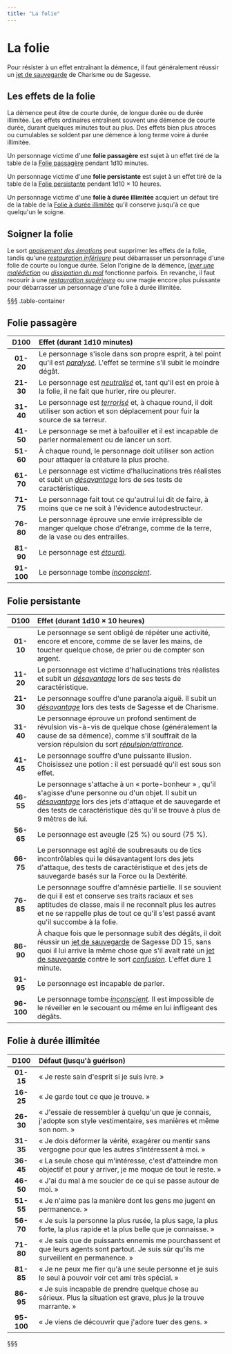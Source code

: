 ```yaml
---
title: "La folie"
---
```

# La folie
Pour résister à un effet entraînant la démence, il faut généralement réussir un [jet de sauvegarde](/utiliser-les-caracteristiques/#jets-de-sauvegarde) de Charisme ou de Sagesse.

## Les effets de la folie
La démence peut être de courte durée, de longue durée ou de durée illimitée. Les effets ordinaires entraînent souvent une démence de courte durée, durant quelques minutes tout au plus. Des effets bien plus atroces ou cumulables se soldent par une démence à long terme voire à durée illimitée.

Un personnage victime d'une **folie passagère** est sujet à un effet tiré de la table de la [Folie passagère](#folie-passagere) pendant 1d10 minutes.

Un personnage victime d'une **folie persistante** est sujet à un effet tiré de la table de la [Folie persistante](#folie-persistante) pendant 1d10 × 10 heures.

Un personnage victime d'une **folie à durée illimitée** acquiert un défaut tiré de la table de la [Folie à durée illimitée](#folie-a-duree-illimitee) qu'il conserve jusqu'à ce que quelqu'un le soigne.

## Soigner la folie
Le sort [_apaisement des émotions_](/grimoire/apaisement-des-emotions) peut supprimer les effets de la folie, tandis qu'une [_restauration inférieure_](/grimoire/restauration-inferieure) peut débarrasser un personnage d'une folie de courte ou longue durée. Selon l'origine de la démence, [_lever une malédiction_](/grimoire/lever-une-malediction) ou [_dissipation du mal_](/grimoire/dissipation-du-mal-et-du-bien) fonctionne parfois. En revanche, il faut recourir à une [_restauration supérieure_](/grimoire/restauration-superieure) ou une magie encore plus puissante pour débarrasser un personnage d'une folie à durée illimitée.

§§§ .table-container
## Folie passagère
| D100 | Effet (durant 1d10 minutes) |
|:-:|:-|
| **01-20** | Le personnage s'isole dans son propre esprit, à tel point qu'il est [_paralysé_](/gerer-la-sante-du-personnage/#paralyse). L'effet se termine s'il subit le moindre dégât. |
| **21-30** | Le personnage est [_neutralisé_](/gerer-la-sante-du-personnage/#neutralise) et, tant qu'il est en proie à la folie, il ne fait que hurler, rire ou pleurer. |
| **31-40** | Le personnage est [_terrorisé_](/gerer-la-sante-du-personnage/#terrorise) et, à chaque round, il doit utiliser son action et son déplacement pour fuir la source de sa terreur. |
| **41-50** | Le personnage se met à bafouiller et il est incapable de parler normalement ou de lancer un sort. |
| **51-60** | À chaque round, le personnage doit utiliser son action pour attaquer la créature la plus proche. |
| **61-70** | Le personnage est victime d'hallucinations très réalistes et subit un [_désavantage_](/utiliser-les-caracteristiques/#avantage-et-desavantage) lors de ses tests de caractéristique. |
| **71-75** | Le personnage fait tout ce qu'autrui lui dit de faire, à moins que ce ne soit à l'évidence autodestructeur. |
| **76-80** | Le personnage éprouve une envie irrépressible de manger quelque chose d'étrange, comme de la terre, de la vase ou des entrailles. |
| **81-90** | Le personnage est [_étourdi_](/gerer-la-sante-du-personnage/#etourdi). |
| **91-100** | Le personnage tombe [_inconscient_](/gerer-la-sante-du-personnage/#inconscient). |

## Folie persistante
| D100 | Effet (durant 1d10 × 10 heures) |
|:-:|:-|
| **01-10** | Le personnage se sent obligé de répéter une activité, encore et encore, comme de se laver les mains, de toucher quelque chose, de prier ou de compter son argent. |
| **11-20** | Le personnage est victime d'hallucinations très réalistes et subit un [_désavantage_](/utiliser-les-caracteristiques/#avantage-et-desavantage) lors de ses tests de caractéristique. |
| **21-30** | Le personnage souffre d'une paranoïa aiguë. Il subit un [_désavantage_](/utiliser-les-caracteristiques/#avantage-et-desavantage) lors des tests de Sagesse et de Charisme. |
| **31-40** | Le personnage éprouve un profond sentiment de révulsion vis-à-vis de quelque chose (généralement la cause de sa démence), comme s'il souffrait de la version répulsion du sort [_répulsion/attirance_](/grimoire/repulsion-attirance). |
| **41-45** | Le personnage souffre d'une puissante illusion. Choisissez une potion : il est persuadé qu'il est sous son effet. |
| **46-55** | Le personnage s'attache à un « porte-bonheur » , qu'il s'agisse d'une personne ou d'un objet. Il subit un [_désavantage_](/utiliser-les-caracteristiques/#avantage-et-desavantage) lors des jets d'attaque et de sauvegarde et des tests de caractéristique dès qu'il se trouve à plus de 9 mètres de lui. |
| **56-65** | Le personnage est aveugle (25 %) ou sourd (75 %). |
| **66-75** | Le personnage est agité de soubresauts ou de tics incontrôlables qui le désavantagent lors des jets d'attaque, des tests de caractéristique et des jets de sauvegarde basés sur la Force ou la Dextérité. |
| **76-85** | Le personnage souffre d'amnésie partielle. Il se souvient de qui il est et conserve ses traits raciaux et ses aptitudes de classe, mais il ne reconnaît plus les autres et ne se rappelle plus de tout ce qu'il s'est passé avant qu'il succombe à la folie. |
| **86-90** | À chaque fois que le personnage subit des dégâts, il doit réussir un [jet de sauvegarde](/utiliser-les-caracteristiques/#jets-de-sauvegarde) de Sagesse DD 15, sans quoi il lui arrive la même chose que s'il avait raté un [jet de sauvegarde](/utiliser-les-caracteristiques/#jets-de-sauvegarde) contre le sort [_confusion_](/grimoire/confusion). L'effet dure 1 minute. |
| **91-95** | Le personnage est incapable de parler. |
| **96-100** | Le personnage tombe [_inconscient_](/gerer-la-sante-du-personnage/#inconscient). Il est impossible de le réveiller en le secouant ou même en lui infligeant des dégâts. |

## Folie à durée illimitée
| D100 | Défaut (jusqu'à guérison) |
|:-:|:-|
| **01-15** | « Je reste sain d'esprit si je suis ivre. » |
| **16-25** | « Je garde tout ce que je trouve. » |
| **26-30** | « J'essaie de ressembler à quelqu'un que je connais, j'adopte son style vestimentaire, ses manières et même son nom. » |
| **31-35** | « Je dois déformer la vérité, exagérer ou mentir sans vergogne pour que les autres s'intéressent à moi. » |
| **36-45** | « La seule chose qui m'intéresse, c'est d'atteindre mon objectif et pour y arriver, je me moque de tout le reste. » |
| **46-50** | « J'ai du mal à me soucier de ce qui se passe autour de moi. » |
| **51-55** | « Je n'aime pas la manière dont les gens me jugent en permanence. » |
| **56-70** | « Je suis la personne la plus rusée, la plus sage, la plus forte, la plus rapide et la plus belle que je connaisse. » |
| **71-80** | « Je sais que de puissants ennemis me pourchassent et que leurs agents sont partout. Je suis sûr qu'ils me surveillent en permanence. » |
| **81-85** | « Je ne peux me fier qu'à une seule personne et je suis le seul à pouvoir voir cet ami très spécial. » |
| **86-95** | « Je suis incapable de prendre quelque chose au sérieux. Plus la situation est grave, plus je la trouve marrante. » |
| **95-100** | « Je viens de découvrir que j'adore tuer des gens. » |
§§§
